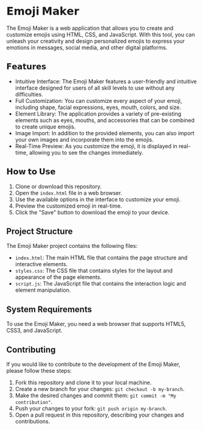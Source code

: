 # 𝗘𝗺𝗼𝗷𝗶 𝗠𝗮𝗸𝗲𝗿

The Emoji Maker is a web application that allows you to create and customize emojis using HTML, CSS, and JavaScript. With this tool, you can unleash your creativity and design personalized emojis to express your emotions in messages, social media, and other digital platforms.

## 𝗙𝗲𝗮𝘁𝘂𝗿𝗲𝘀

- Intuitive Interface: The Emoji Maker features a user-friendly and intuitive interface designed for users of all skill levels to use without any difficulties.
- Full Customization: You can customize every aspect of your emoji, including shape, facial expressions, eyes, mouth, colors, and size.
- Element Library: The application provides a variety of pre-existing elements such as eyes, mouths, and accessories that can be combined to create unique emojis.
- Image Import: In addition to the provided elements, you can also import your own images and incorporate them into the emojis.
- Real-Time Preview: As you customize the emoji, it is displayed in real-time, allowing you to see the changes immediately.

## 𝗛𝗼𝘄 𝘁𝗼 𝗨𝘀𝗲

1. Clone or download this repository.
2. Open the `index.html` file in a web browser.
3. Use the available options in the interface to customize your emoji.
4. Preview the customized emoji in real-time.
5. Click the "Save" button to download the emoji to your device.

## Project Structure

The Emoji Maker project contains the following files:

- `index.html`: The main HTML file that contains the page structure and interactive elements.
- `styles.css`: The CSS file that contains styles for the layout and appearance of the page elements.
- `script.js`: The JavaScript file that contains the interaction logic and element manipulation.

## System Requirements

To use the Emoji Maker, you need a web browser that supports HTML5, CSS3, and JavaScript.

## Contributing

If you would like to contribute to the development of the Emoji Maker, please follow these steps:

1. Fork this repository and clone it to your local machine.
2. Create a new branch for your changes: `git checkout -b my-branch`.
3. Make the desired changes and commit them: `git commit -m "My contribution"`.
4. Push your changes to your fork: `git push origin my-branch`.
5. Open a pull request in this repository, describing your changes and contributions.




